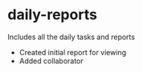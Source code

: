 # daily-reports
Includes all the daily tasks and reports

- Created initial report for viewing
- Added collaborator